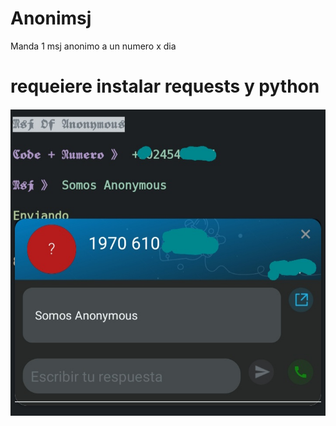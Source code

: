 # Anonimsj
Manda 1 msj anonimo a un numero x dia
# requeiere instalar requests y python

<h4> <img src="https://github.com/garciarodrigue/Anonimsj/blob/master/anonimsj.jpg"> </h4>
